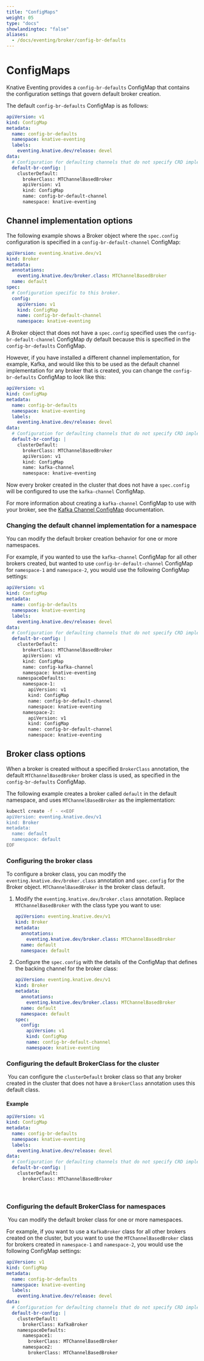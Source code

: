 ```yaml
---
title: "ConfigMaps"
weight: 05
type: "docs"
showlandingtoc: "false"
aliases:
  - /docs/eventing/broker/config-br-defaults
---
```


# ConfigMaps

Knative Eventing provides a `config-br-defaults` ConfigMap that contains the configuration settings that govern default broker creation.
<!--TODO: Create a version of this doc for the channels doc section-->
The default `config-br-defaults` ConfigMap is as follows:

```yaml
apiVersion: v1
kind: ConfigMap
metadata:
  name: config-br-defaults
  namespace: knative-eventing
  labels:
    eventing.knative.dev/release: devel
data:
  # Configuration for defaulting channels that do not specify CRD implementations.
  default-br-config: |
    clusterDefault:
      brokerClass: MTChannelBasedBroker
      apiVersion: v1
      kind: ConfigMap
      name: config-br-default-channel
      namespace: knative-eventing
```

## Channel implementation options

The following example shows a Broker object where the `spec.config` configuration is specified in a `config-br-default-channel` ConfigMap:

```yaml
apiVersion: eventing.knative.dev/v1
kind: Broker
metadata:
  annotations:
    eventing.knative.dev/broker.class: MTChannelBasedBroker
  name: default
spec:
  # Configuration specific to this broker.
  config:
    apiVersion: v1
    kind: ConfigMap
    name: config-br-default-channel
    namespace: knative-eventing
```

A Broker object that does not have a `spec.config` specified uses the `config-br-default-channel` ConfigMap dy default because this is specified in the `config-br-defaults` ConfigMap.

However, if you have installed a different channel implementation, for example, Kafka, and would like this to be used as the default channel implementation for any broker that is created, you can change the `config-br-defaults` ConfigMap to look like this:

```yaml
apiVersion: v1
kind: ConfigMap
metadata:
  name: config-br-defaults
  namespace: knative-eventing
  labels:
    eventing.knative.dev/release: devel
data:
  # Configuration for defaulting channels that do not specify CRD implementations.
  default-br-config: |
    clusterDefault:
      brokerClass: MTChannelBasedBroker
      apiVersion: v1
      kind: ConfigMap
      name: kafka-channel
      namespace: knative-eventing
```

Now every broker created in the cluster that does not have a `spec.config` will be configured to use the `kafka-channel` ConfigMap.

For more information about creating a `kafka-channel` ConfigMap to use with your broker, see the [Kafka Channel ConfigMap](../kafka-broker/kafka-configmap/) documentation.

### Changing the default channel implementation for a namespace

You can modify the default broker creation behavior for one or more namespaces.

For example, if you wanted to use the `kafka-channel` ConfigMap for all other brokers created, but wanted to use `config-br-default-channel` ConfigMap for `namespace-1` and `namespace-2`, you would use the following ConfigMap settings:

```yaml
apiVersion: v1
kind: ConfigMap
metadata:
  name: config-br-defaults
  namespace: knative-eventing
  labels:
    eventing.knative.dev/release: devel
data:
  # Configuration for defaulting channels that do not specify CRD implementations.
  default-br-config: |
    clusterDefault:
      brokerClass: MTChannelBasedBroker
      apiVersion: v1
      kind: ConfigMap
      name: config-kafka-channel
      namespace: knative-eventing
    namespaceDefaults:
      namespace-1:
        apiVersion: v1
        kind: ConfigMap
        name: config-br-default-channel
        namespace: knative-eventing
      namespace-2:
        apiVersion: v1
        kind: ConfigMap
        name: config-br-default-channel
        namespace: knative-eventing
```

## Broker class options

When a broker is created without a specified `BrokerClass` annotation, the default `MTChannelBasedBroker` broker class is used, as specified in the `config-br-defaults` ConfigMap.

The following example creates a broker called `default` in the default namespace, and uses `MTChannelBasedBroker` as the implementation:

```bash
kubectl create -f - <<EOF
apiVersion: eventing.knative.dev/v1
kind: Broker
metadata:
  name: default
  namespace: default
EOF
```

### Configuring the broker class

To configure a broker class, you can modify the
`eventing.knative.dev/broker.class` annotation and `spec.config` for the Broker
object. `MTChannelBasedBroker` is the broker class default.

1. Modify the `eventing.knative.dev/broker.class` annotation. Replace
`MTChannelBasedBroker` with the class type you want to use:

    ```yaml
    apiVersion: eventing.knative.dev/v1
    kind: Broker
    metadata:
      annotations:
        eventing.knative.dev/broker.class: MTChannelBasedBroker
      name: default
      namespace: default
    ```

1. Configure the `spec.config` with the details of the ConfigMap that defines
the backing channel for the broker class:

    ```yaml
    apiVersion: eventing.knative.dev/v1
    kind: Broker
    metadata:
      annotations:
        eventing.knative.dev/broker.class: MTChannelBasedBroker
      name: default
      namespace: default
    spec:
      config:
        apiVersion: v1
        kind: ConfigMap
        name: config-br-default-channel
        namespace: knative-eventing
    ```

### Configuring the default BrokerClass for the cluster
​
You can configure the `clusterDefault` broker class so that any broker created in the cluster that does not have a `BrokerClass` annotation uses this default class.

#### Example

```yaml
apiVersion: v1
kind: ConfigMap
metadata:
  name: config-br-defaults
  namespace: knative-eventing
  labels:
    eventing.knative.dev/release: devel
data:
  # Configuration for defaulting channels that do not specify CRD implementations.
  default-br-config: |
    clusterDefault:
      brokerClass: MTChannelBasedBroker
```
​
### Configuring the default BrokerClass for namespaces
​
You can modify the default broker class for one or more namespaces.

For example, if you want to use a `KafkaBroker` class for all other brokers created on the cluster, but you want to use the `MTChannelBasedBroker` class for brokers created in `namespace-1` and `namespace-2`, you would use the following ConfigMap settings:
​
```yaml
apiVersion: v1
kind: ConfigMap
metadata:
  name: config-br-defaults
  namespace: knative-eventing
  labels:
    eventing.knative.dev/release: devel
data:
  # Configuration for defaulting channels that do not specify CRD implementations.
  default-br-config: |
    clusterDefault:
      brokerClass: KafkaBroker
    namespaceDefaults:
      namespace1:
        brokerClass: MTChannelBasedBroker
      namespace2:
        brokerClass: MTChannelBasedBroker
```
